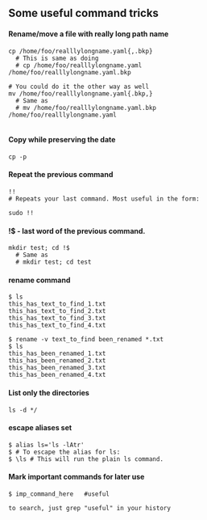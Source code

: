 
## Some useful command tricks

#### Rename/move a file with really long path name

```
cp /home/foo/realllylongname.yaml{,.bkp}
  # This is same as doing
  # cp /home/foo/realllylongname.yaml /home/foo/realllylongname.yaml.bkp

# You could do it the other way as well
mv /home/foo/realllylongname.yaml{.bkp,}
  # Same as 
  # mv /home/foo/realllylongname.yaml.bkp /home/foo/realllylongname.yaml
  
```
#### Copy while preserving the date
```
cp -p 
```

#### Repeat the previous command

```
!!
# Repeats your last command. Most useful in the form:

sudo !!
```

#### !$ - last word of the previous command.

```
mkdir test; cd !$
  # Same as
  # mkdir test; cd test
```


#### rename command

```
$ ls
this_has_text_to_find_1.txt
this_has_text_to_find_2.txt
this_has_text_to_find_3.txt
this_has_text_to_find_4.txt

$ rename -v text_to_find been_renamed *.txt
$ ls
this_has_been_renamed_1.txt
this_has_been_renamed_2.txt
this_has_been_renamed_3.txt
this_has_been_renamed_4.txt

```

#### List only the directories

```
ls -d */
```

#### escape aliases set

```
$ alias ls='ls -lAtr'
$ # To escape the alias for ls:
$ \ls # This will run the plain ls command.
```

#### Mark important commands for later use

```
$ imp_command_here   #useful

to search, just grep "useful" in your history

```




